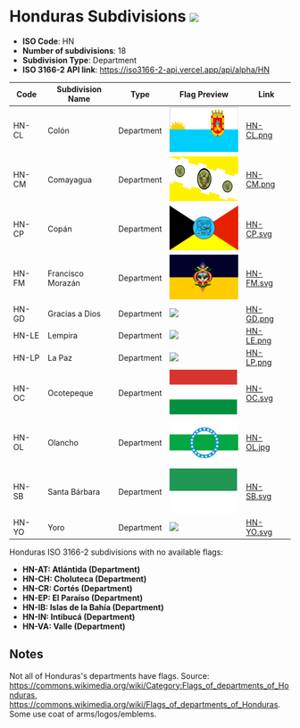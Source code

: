 # Honduras Subdivisions ![](https://flagcdn.com/h40/hn.png)

- **ISO Code**: HN
- **Number of subdivisions**: 18
- **Subdivision Type**: Department
- **ISO 3166-2 API link**: https://iso3166-2-api.vercel.app/api/alpha/HN

| Code  | Subdivision Name         | Type | Flag Preview | Link |
|-------|--------------------------|--------------| -------------- |----------|
| HN-CL | Colón | Department | <img src='https://raw.githubusercontent.com/amckenna41/iso3166-flags/main/iso3166-2-flags/HN/HN-CL.png' height='80'> | [HN-CL.png](https://github.com/amckenna41/iso3166-flags/blob/main/iso3166-2-flags/HN/HN-CL.png) |
| HN-CM | Comayagua | Department | <img src='https://raw.githubusercontent.com/amckenna41/iso3166-flags/main/iso3166-2-flags/HN/HN-CM.png' height='80'> | [HN-CM.png](https://github.com/amckenna41/iso3166-flags/blob/main/iso3166-2-flags/HN/HN-CM.png) |
| HN-CP | Copán | Department | <img src='https://raw.githubusercontent.com/amckenna41/iso3166-flags/main/iso3166-2-flags/HN/HN-CP.svg' height='80'> | [HN-CP.svg](https://github.com/amckenna41/iso3166-flags/blob/main/iso3166-2-flags/HN/HN-CP.svg) |
| HN-FM | Francisco Morazán | Department | <img src='https://raw.githubusercontent.com/amckenna41/iso3166-flags/main/iso3166-2-flags/HN/HN-FM.svg' height='80'> | [HN-FM.svg](https://github.com/amckenna41/iso3166-flags/blob/main/iso3166-2-flags/HN/HN-FM.svg) |
| HN-GD | Gracias a Dios | Department | <img src='None' height='80'> | [HN-GD.png](https://github.com/amckenna41/iso3166-flags/blob/main/iso3166-2-flags/HN/HN-GD.png) |
| HN-LE | Lempira | Department | <img src='None' height='80'> | [HN-LE.png](https://github.com/amckenna41/iso3166-flags/blob/main/iso3166-2-flags/HN/HN-LE.png) |
| HN-LP | La Paz | Department | <img src='None' height='80'> | [HN-LP.png](https://github.com/amckenna41/iso3166-flags/blob/main/iso3166-2-flags/HN/HN-LP.png) |
| HN-OC | Ocotepeque | Department | <img src='https://raw.githubusercontent.com/amckenna41/iso3166-flags/main/iso3166-2-flags/HN/HN-OC.svg' height='80'> | [HN-OC.svg](https://github.com/amckenna41/iso3166-flags/blob/main/iso3166-2-flags/HN/HN-OC.svg) |
| HN-OL | Olancho | Department | <img src='https://raw.githubusercontent.com/amckenna41/iso3166-flags/main/iso3166-2-flags/HN/HN-OL.jpg' height='80'> | [HN-OL.jpg](https://github.com/amckenna41/iso3166-flags/blob/main/iso3166-2-flags/HN/HN-OL.jpg) |
| HN-SB | Santa Bárbara | Department | <img src='https://raw.githubusercontent.com/amckenna41/iso3166-flags/main/iso3166-2-flags/HN/HN-SB.svg' height='80'> | [HN-SB.svg](https://github.com/amckenna41/iso3166-flags/blob/main/iso3166-2-flags/HN/HN-SB.svg) |
| HN-YO | Yoro | Department | <img src='None' height='80'> | [HN-YO.svg](https://github.com/amckenna41/iso3166-flags/blob/main/iso3166-2-flags/HN/HN-YO.svg) |

Honduras ISO 3166-2 subdivisions with no available flags:

* **HN-AT: Atlántida (Department)**
* **HN-CH: Choluteca (Department)**
* **HN-CR: Cortés (Department)**
* **HN-EP: El Paraíso (Department)**
* **HN-IB: Islas de la Bahía (Department)**
* **HN-IN: Intibucá (Department)**
* **HN-VA: Valle (Department)**

## Notes
Not all of Honduras's departments have flags. Source: https://commons.wikimedia.org/wiki/Category:Flags_of_departments_of_Honduras, https://commons.wikimedia.org/wiki/Flags_of_departments_of_Honduras. Some use coat of arms/logos/emblems.